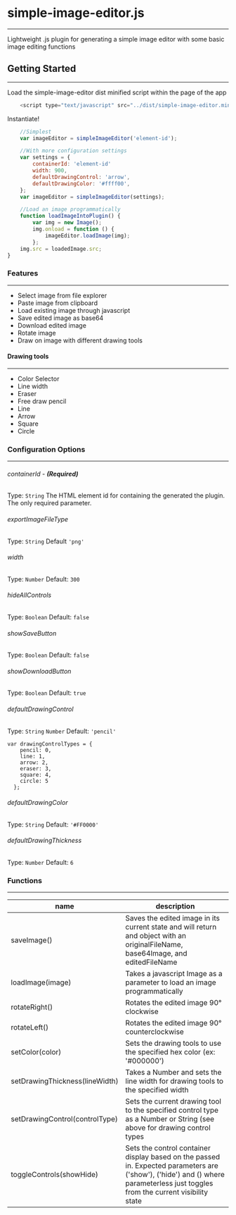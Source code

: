 # simple-image-editor.js
------
Lightweight .js plugin for generating a simple image editor with some basic image editing functions

## Getting Started
------
Load the simple-image-editor dist minified script within the page of the app
```javascript
    <script type="text/javascript" src="../dist/simple-image-editor.min.js"></script>
```

Instantiate!
```javascript
    //Simplest
    var imageEditor = simpleImageEditor('element-id');

    //With more configuration settings
    var settings = {
        containerId: 'element-id'
        width: 900,
        defaultDrawingControl: 'arrow',
        defaultDrawingColor: '#ffff00',
    };
    var imageEditor = simpleImageEditor(settings);

    //Load an image programmatically
    function loadImageIntoPlugin() {
        var img = new Image();
        img.onload = function () {
            imageEditor.loadImage(img);
        };
    img.src = loadedImage.src;
}
```

### Features
------
* Select image from file explorer
* Paste image from clipboard
* Load existing image through javascript
* Save edited image as base64 
* Download edited image
* Rotate image
* Draw on image with different drawing tools

#### Drawing tools
------
* Color Selector
* Line width
* Eraser
* Free draw pencil
* Line
* Arrow
* Square
* Circle

### Configuration Options
------

###### containerId - __(Required)__
Type: `String`
The HTML element id for containing the generated the plugin.  The only required parameter.  

###### exportImageFileType
Type: `String`
Default `'png' `

###### width
Type: `Number`
Default: `300 `

###### hideAllControls
Type: `Boolean`
Default: `false`

###### showSaveButton
Type: `Boolean`
Default: `false`

###### showDownloadButton
Type: `Boolean`
Default: `true`

###### defaultDrawingControl
Type: `String` `Number`
Default: `'pencil'`

```
var drawingControlTypes = {
    pencil: 0,
    line: 1,
    arrow: 2,
    eraser: 3,
    square: 4,
    circle: 5
  };
```

###### defaultDrawingColor
Type: `String`
Default: `'#FF0000'`

###### defaultDrawingThickness
Type: `Number`
Default: `6`

### Functions
------

| name | description |
|------|-------------|
|saveImage() | Saves the edited image in its current state and will return and object with an originalFileName, base64Image, and editedFileName|
|loadImage(image) | Takes a javascript Image as a parameter to load an image programmatically|
|rotateRight() | Rotates the edited image 90&deg; clockwise|
|rotateLeft() | Rotates the edited image 90&deg; counterclockwise|
|setColor(color) | Sets the drawing tools to use the specified hex color (ex: \'#000000\')|
|setDrawingThickness(lineWidth) | Takes a Number and sets the line width for drawing tools to the specified width|
|setDrawingControl(controlType) | Sets the current drawing tool to the specified control type as a Number or String (see above for drawing control types|
|toggleControls(showHide)| Sets the control container display based on the passed in.  Expected parameters are ('show'), ('hide') and () where parameterless just toggles from the current visibility state|